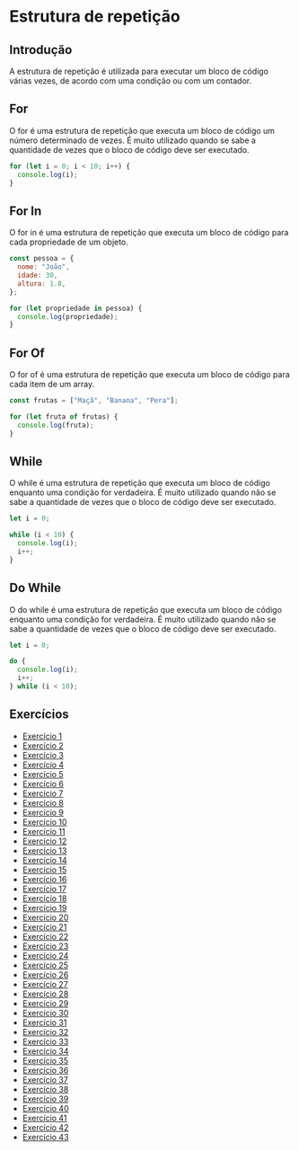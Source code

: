 # Estrutura de repetição

## Introdução

A estrutura de repetição é utilizada para executar um bloco de código várias vezes, de acordo com uma condição ou com um contador.

## For

O for é uma estrutura de repetição que executa um bloco de código um número determinado de vezes. É muito utilizado quando se sabe a quantidade de vezes que o bloco de código deve ser executado.

```javascript
for (let i = 0; i < 10; i++) {
  console.log(i);
}
```

## For In

O for in é uma estrutura de repetição que executa um bloco de código para cada propriedade de um objeto.

```javascript
const pessoa = {
  nome: "João",
  idade: 30,
  altura: 1.8,
};

for (let propriedade in pessoa) {
  console.log(propriedade);
}
```

## For Of

O for of é uma estrutura de repetição que executa um bloco de código para cada item de um array.

```javascript
const frutas = ["Maçã", "Banana", "Pera"];

for (let fruta of frutas) {
  console.log(fruta);
}
```

## While

O while é uma estrutura de repetição que executa um bloco de código enquanto uma condição for verdadeira. É muito utilizado quando não se sabe a quantidade de vezes que o bloco de código deve ser executado.

```javascript
let i = 0;

while (i < 10) {
  console.log(i);
  i++;
}
```

## Do While

O do while é uma estrutura de repetição que executa um bloco de código enquanto uma condição for verdadeira. É muito utilizado quando não se sabe a quantidade de vezes que o bloco de código deve ser executado.

```javascript
let i = 0;

do {
  console.log(i);
  i++;
} while (i < 10);
```

## Exercícios

- [Exercício 1](https://rafaelmachadobr.github.io/lista-exercicios-js/estruturaRepeticao/ex01/)
- [Exercício 2](https://rafaelmachadobr.github.io/lista-exercicios-js/estruturaRepeticao/ex02/)
- [Exercício 3](https://rafaelmachadobr.github.io/lista-exercicios-js/estruturaRepeticao/ex03/)
- [Exercício 4](https://rafaelmachadobr.github.io/lista-exercicios-js/estruturaRepeticao/ex04/)
- [Exercício 5](https://rafaelmachadobr.github.io/lista-exercicios-js/estruturaRepeticao/ex05/)
- [Exercício 6](https://rafaelmachadobr.github.io/lista-exercicios-js/estruturaRepeticao/ex06/)
- [Exercício 7](https://rafaelmachadobr.github.io/lista-exercicios-js/estruturaRepeticao/ex07/)
- [Exercício 8](https://rafaelmachadobr.github.io/lista-exercicios-js/estruturaRepeticao/ex08/)
- [Exercício 9](https://rafaelmachadobr.github.io/lista-exercicios-js/estruturaRepeticao/ex09/)
- [Exercício 10](https://rafaelmachadobr.github.io/lista-exercicios-js/estruturaRepeticao/ex10/)
- [Exercício 11](https://rafaelmachadobr.github.io/lista-exercicios-js/estruturaRepeticao/ex11/)
- [Exercício 12](https://rafaelmachadobr.github.io/lista-exercicios-js/estruturaRepeticao/ex12/)
- [Exercício 13](https://rafaelmachadobr.github.io/lista-exercicios-js/estruturaRepeticao/ex13/)
- [Exercício 14](https://rafaelmachadobr.github.io/lista-exercicios-js/estruturaRepeticao/ex14/)
- [Exercício 15](https://rafaelmachadobr.github.io/lista-exercicios-js/estruturaRepeticao/ex15/)
- [Exercício 16](https://rafaelmachadobr.github.io/lista-exercicios-js/estruturaRepeticao/ex16/)
- [Exercício 17](https://rafaelmachadobr.github.io/lista-exercicios-js/estruturaRepeticao/ex17/)
- [Exercício 18](https://rafaelmachadobr.github.io/lista-exercicios-js/estruturaRepeticao/ex18/)
- [Exercício 19](https://rafaelmachadobr.github.io/lista-exercicios-js/estruturaRepeticao/ex19/)
- [Exercício 20](https://rafaelmachadobr.github.io/lista-exercicios-js/estruturaRepeticao/ex20/)
- [Exercício 21](https://rafaelmachadobr.github.io/lista-exercicios-js/estruturaRepeticao/ex21/)
- [Exercício 22](https://rafaelmachadobr.github.io/lista-exercicios-js/estruturaRepeticao/ex22/)
- [Exercício 23](https://rafaelmachadobr.github.io/lista-exercicios-js/estruturaRepeticao/ex23/)
- [Exercício 24](https://rafaelmachadobr.github.io/lista-exercicios-js/estruturaRepeticao/ex24/)
- [Exercício 25](https://rafaelmachadobr.github.io/lista-exercicios-js/estruturaRepeticao/ex25/)
- [Exercício 26](https://rafaelmachadobr.github.io/lista-exercicios-js/estruturaRepeticao/ex26/)
- [Exercício 27](https://rafaelmachadobr.github.io/lista-exercicios-js/estruturaRepeticao/ex27/)
- [Exercício 28](https://rafaelmachadobr.github.io/lista-exercicios-js/estruturaRepeticao/ex28/)
- [Exercício 29](https://rafaelmachadobr.github.io/lista-exercicios-js/estruturaRepeticao/ex29/)
- [Exercício 30](https://rafaelmachadobr.github.io/lista-exercicios-js/estruturaRepeticao/ex30/)
- [Exercício 31](https://rafaelmachadobr.github.io/lista-exercicios-js/estruturaRepeticao/ex31/)
- [Exercício 32](https://rafaelmachadobr.github.io/lista-exercicios-js/estruturaRepeticao/ex32/)
- [Exercício 33](https://rafaelmachadobr.github.io/lista-exercicios-js/estruturaRepeticao/ex33/)
- [Exercício 34](https://rafaelmachadobr.github.io/lista-exercicios-js/estruturaRepeticao/ex34/)
- [Exercício 35](https://rafaelmachadobr.github.io/lista-exercicios-js/estruturaRepeticao/ex35/)
- [Exercício 36](https://rafaelmachadobr.github.io/lista-exercicios-js/estruturaRepeticao/ex36/)
- [Exercício 37](https://rafaelmachadobr.github.io/lista-exercicios-js/estruturaRepeticao/ex37/)
- [Exercício 38](https://rafaelmachadobr.github.io/lista-exercicios-js/estruturaRepeticao/ex38/)
- [Exercício 39](https://rafaelmachadobr.github.io/lista-exercicios-js/estruturaRepeticao/ex39/)
- [Exercício 40](https://rafaelmachadobr.github.io/lista-exercicios-js/estruturaRepeticao/ex40/)
- [Exercício 41](https://rafaelmachadobr.github.io/lista-exercicios-js/estruturaRepeticao/ex41/)
- [Exercício 42](https://rafaelmachadobr.github.io/lista-exercicios-js/estruturaRepeticao/ex42/)
- [Exercício 43](https://rafaelmachadobr.github.io/lista-exercicios-js/estruturaRepeticao/ex43/)
